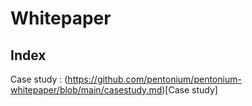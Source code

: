 # Whitepaper
## Index

Case study : (https://github.com/pentonium/pentonium-whitepaper/blob/main/casestudy.md)[Case study]
